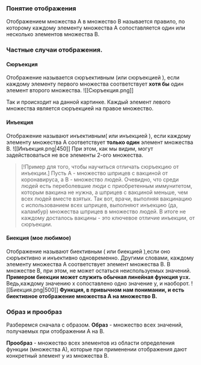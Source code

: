 ### Понятие отображения
Отображением множества A в множество B называется правило, по которому каждому элементу множества А сопоставляется один или несколько элементов множества В.

### Частные случаи отображения.
#### **Сюръекция**
Отображение называется сюръективным (или сюръекцией ), если каждому элементу первого множества соответствует **хотя бы** один элемент второго множества.
![[Cюръекция.png]]

Так и происходит на данной картинке. Каждый элемент левого множества является сюръекцией на правое множество.

#### **Инъекция**
Отображение называют инъективным( или инъекцией ), если каждому элементу множества А соответствует **только один** элемент множества В.
![[Инъекция.png|450]]
При этом, как мы видим, могут задействоваться не все элементы 2-ого множества.
> [!Пример для того, чтобы научиться отличать сюръекцию от инъекции.]
> Пусть А - множество шприцев с вакциной от коронавируса, а B - множество людей. Очевидно, что среди людей есть переболевшие люди с приобретенным иммунитетом, которым вакцина не нужна, а шприцев с вакциной меньше, чем всех людей вместе взятых. Так вот, врачи, выполняя вакцинацию с использованием всех шприцев, выполняют инъекцию (да, каламбур) множества шприцев в множество людей. В итоге не каждому досталось вакцины - это ключевое отличие инъекции, от сюръекции.

#### **Биекция (мое любимое)**
Отображение называют биективным ( или биекцией ),если оно сюръективно и инъективно одновременно. Другими словами, каждому элементу множества А соответствует элемент множества В. В множестве В, при этом, не может остаться неиспользуемых значений.
**Примером биекции может служить обычная линейная функция y=x.** Ведь,каждому значению x сопоставлено одно значение y, и наоборот.
![[Биекция.png|500]]
**Функция, в привычном нам понимании, и есть биективное отображение множества А на множество В.**
### Образ и прообраз
Разберемся сначала с образом. 
**Образ** - множество всех значений, получаемых при отображении А на В. 

**Прообраз** - множество всех элементов из области определения функции (множества А), которые при применении отображения дают конкретный элемент y из множества В.
